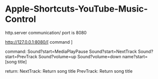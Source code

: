 # Apple-Shortcuts-YouTube-Music-Control

http.server communication/
port is 8080

http://127.0.0.1:8080/[ command ]

command:
               Sound?start=MediaPlayPause
               Sound?start=NextTrack
               Sound?start=PrevTrack
               Sound?volume=up
               Sound?volume=down
               name?start= [song title]

return:
               NextTrack: Return song title
               PrevTrack: Return song title
